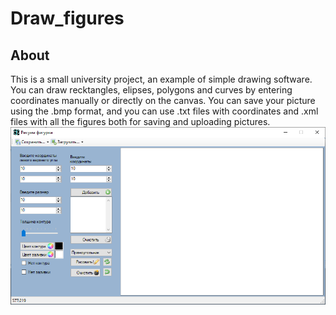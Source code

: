 # Draw_figures
## About
This is a small university project, an example of simple drawing software. You can draw recktangles, elipses, polygons and curves by entering coordinates manually or directly on the canvas.
You can save your picture using the .bmp format, and you can use .txt files with coordinates and .xml files with all the figures both for saving and uploading pictures.
![Screenshot](https://github.com/SontiaO/Draw_figures/blob/master/Resources/Screenshot.png)
